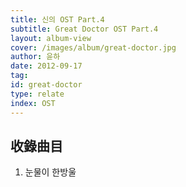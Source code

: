 ```yaml
---
title: 신의 OST Part.4
subtitle: Great Doctor OST Part.4
layout: album-view
cover: /images/album/great-doctor.jpg
author: 윤하
date: 2012-09-17
tag:
id: great-doctor
type: relate
index: OST
---
```


## 收錄曲目

1. 눈물이 한방울

